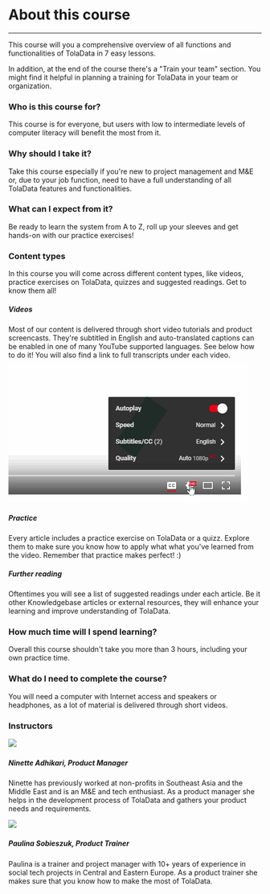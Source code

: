 # About this course

---

This course will you a comprehensive overview of all functions and functionalities of TolaData in 7 easy lessons.

In addition, at the end of the course there's a "Train your team" section. You might find it helpful in planning a training for TolaData in your team or organization.

### Who is this course for? 

This course is for everyone, but users with low to intermediate levels of computer literacy will benefit the most from it.

### Why should I take it?

Take this course especially if you're new to project management and M&E or, due to your job function, need to have a full understanding of all TolaData features and functionalities.

### What can I expect from it? 

Be ready to learn the system from A to Z, roll up your sleeves and get hands-on with our practice exercises! 

### Content types 

In this course you will come across different content types, like videos, practice exercises on TolaData, quizzes and suggested readings. Get to know them all!

##### Videos

Most of our content is delivered through short video tutorials and product screencasts. They're subtitled in English and auto-translated captions can be enabled in one of many YouTube supported languages. See below how to do it! You will also find a link to full transcripts under each video. 

![](/en/assets_en/lang.gif)

##### Practice 

Every article includes a practice exercise on TolaData or a quizz. Explore them to make sure you know how to apply what what you've learned from the video. Remember that practice makes perfect! :) 

##### Further reading

Oftentimes you will see a list of suggested readings under each article. Be it other Knowledgebase articles or external resources, they will enhance your learning and improve understanding of TolaData. 
 
### How much time will I spend learning?

Overall this course shouldn't take you more than 3 hours, including your own practice time.

### What do I need to complete the course?

You will need a computer with Internet access and speakers or headphones, as a lot of material is delivered through short videos.

### Instructors 

![](/assets_en/ninette_kb.png)
##### Ninette Adhikari, Product Manager 

Ninette has previously worked at non-profits in Southeast Asia and the Middle East and is an M&E and tech enthusiast. As a product manager she helps in the development process of TolaData and gathers your product needs and requirements.

![](/assets_en/paulina_kb.png)
##### Paulina Sobieszuk, Product Trainer  

Paulina is a trainer and project manager with 10+ years of experience in social tech projects in Central and Eastern Europe. As a product trainer she makes sure that you know how to make the most of TolaData.



